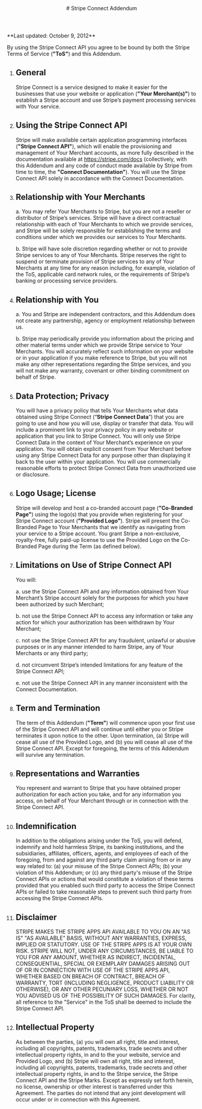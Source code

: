 <section id="details">
<header>
# Stripe Connect Addendum
</header>
<article>
**Last updated: October 9, 2012**

By using the Stripe Connect API you agree to be bound by both the Stripe Terms of Service (**"ToS"**) and this Addendum.

1.  ## General

    Stripe Connect is a service designed to make it easier for the businesses that use your website or application (**"Your Merchant(s)"**) to establish a Stripe account and use Stripe’s payment processing services with Your service.

2.  ## Using the Stripe Connect API

    Stripe will make available certain application programming interfaces (**"Stripe Connect API"**), which will enable the provisioning and management of Your Merchant accounts, as more fully described in the documentation available at <https://stripe.com/docs> (collectively, with this Addendum and any code of conduct made available by Stripe from time to time, the **"Connect Documentation"**).  You will use the Stripe Connect API solely in accordance with the Connect Documentation.

3.  ## Relationship with Your Merchants

    a. You may refer Your Merchants to Stripe, but you are not a reseller or distributor of Stripe’s services.  Stripe will have a direct contractual relationship with each of Your Merchants to which we provide services, and Stripe will be solely responsible for establishing the terms and conditions under which we provides our services to Your Merchants.

    b. Stripe will have sole discretion regarding whether or not to provide Stripe services to any of Your Merchants.  Stripe reserves the right to suspend or terminate provision of Stripe services to any of Your Merchants at any time for any reason including, for example, violation of the ToS, applicable card network rules, or the requirements of Stripe’s banking or processing service providers.

4.  ## Relationship with You

    a. You and Stripe are independent contractors, and this Addendum does not create any partnership, agency or employment relationship between us.

    b. Stripe may periodically provide you information about the pricing and other material terms under which we provide Stripe service to Your Merchants.  You will accurately reflect such information on your website or in your application if you make reference to Stripe, but you will not make any other representations regarding the Stripe services, and you will not make any warranty, covenant or other binding commitment on behalf of Stripe.

5.  ## Data Protection; Privacy

    You will have a privacy policy that tells Your Merchants what data obtained using Stripe Connect (“**Stripe Connect Data**”) that you are going to use and how you will use, display or transfer that data. You will include a prominent link to your privacy policy in any website or application that you link to Stripe Connect. You will only use Stripe Connect Data in the context of Your Merchant’s experience on your application. You will obtain explicit consent from Your Merchant before using any Stripe Connect Data for any purpose other than displaying it back to the user within your application. You will use commercially reasonable efforts to protect Stripe Connect Data from unauthorized use or disclosure.

5.  ## Logo Usage; License

    Stripe will develop and host a co-branded account page (**"Co-Branded Page"**) using the logo(s) that you provide when registering for your Stripe Connect account (**"Provided Logo"**). Stripe will present the Co-Branded Page to Your Merchants that we identify as navigating from your service to a Stripe account.  You grant Stripe a non-exclusive, royalty-free, fully paid-up license to use the Provided Logo on the Co-Branded Page during the Term (as defined below).

6.  ## Limitations on Use of Stripe Connect API

    You will:

    a.  use the Stripe Connect API and any information obtained from Your  Merchant’s Stripe account solely for the purposes for which you have been authorized by such Merchant;

    b.  not use the Stripe Connect API to access any information or take any action for which your authorization has been withdrawn by Your Merchant;

    c.  not use the Stripe Connect API for any fraudulent, unlawful or abusive purposes or in any manner intended to harm Stripe, any of Your Merchants or any third party;

    d.  not circumvent Stripe’s intended limitations for any feature of the Stripe Connect API;

    e.  not use the Stripe Connect API in any manner inconsistent with the Connect Documentation.

7.  ## Term and Termination

    The term of this Addendum (**"Term"**) will commence upon your first use of the Stripe Connect API and will continue until either you or Stripe terminates it upon notice to the other.  Upon termination, (a) Stripe will cease all use of the Provided Logo, and (b) you will cease all use of the Stripe Connect API.  Except for foregoing, the terms of this Addendum will survive any termination.

8.  ## Representations and Warranties

    You represent and warrant to Stripe that you have obtained proper authorization for each action you take, and for any information you access, on behalf of Your Merchant through or in connection with the Stripe Connect API.

9.  ## Indemnification

    In addition to the obligations arising under the ToS, you will defend, indemnify and hold harmless Stripe, its banking institutions, and the subsidiaries, affiliates, officers, agents, and employees of each of the foregoing, from and against any third party claim arising from or in any way related to: (a) your misuse of the Stripe Connect APIs; (b) your violation of this Addendum; or (c) any third party's misuse of the Stripe Connect APIs or actions that would constitute a violation of these terms provided that you enabled such third party to access the Stripe Connect APIs or failed to take reasonable steps to prevent such third party from accessing the Stripe Connect APIs.

10. ## Disclaimer

    STRIPE MAKES THE STRIPE APPS API AVAILABLE TO YOU ON AN "AS IS" "AS AVAILABLE" BASIS, WITHOUT ANY WARRANTIES, EXPRESS, IMPLIED OR STATUTORY.  USE OF THE STRIPE APPS IS AT YOUR OWN RISK.   STRIPE WILL NOT, UNDER ANY CIRCUMSTANCES, BE LIABLE TO YOU FOR ANY AMOUNT, WHETHER AS INDIRECT, INCIDENTAL, CONSEQUENTIAL, SPECIAL OR EXEMPLARY DAMAGES ARISING OUT OF OR IN CONNECTION WITH USE OF THE STRIPE APPS API, WHETHER BASED ON BREACH OF CONTRACT, BREACH OF WARRANTY, TORT (INCLUDING NEGLIGENCE, PRODUCT LIABILITY OR OTHERWISE), OR ANY OTHER PECUNIARY LOSS, WHETHER OR NOT YOU ADVISED US OF THE POSSIBILITY OF SUCH DAMAGES.  For clarity, all reference to the "Service" in the ToS shall be deemed to include the Stripe Connect API.

11. ## Intellectual Property

    As between the parties, (a) you will own all right, title and interest, including all copyrights, patents, trademarks, trade secrets and other intellectual property rights, in and to the your website, service and Provided Logo, and (b) Stripe will own all right, title and interest, including all copyrights, patents, trademarks, trade secrets and other intellectual property rights, in and to the Stripe service, the Stripe Connect API and the Stripe Marks.  Except as expressly set forth herein, no license, ownership or other interest is transferred under this Agreement.  The parties do not intend that any joint development will occur under or in connection with this Agreement.

</article>
</section>